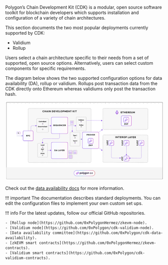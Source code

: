 Polygon’s Chain Development Kit (CDK) is a modular, open source software toolkit for blockchain developers which supports installation and configuration of a variety of chain architectures.  

This section documents the two most popular deployments currently supported by CDK:

- Validium
- Rollup

Users select a chain architecture specific to their needs from a set of supported, open source options. Alternatively, users can select custom components for specific requirements. 

The diagram below shows the two supported configuration options for data availability (DA), rollup or validium. Rollups post transaction data from the CDK directly onto Ethereum whereas validiums only post the transaction hash.

![CDK architecture choices](../../img/cdk/cdk-architecture.png)

Check out the [data availability docs](../concepts/dac.md) for more information.

!!! important
    The documentation describes standard deployments. You can edit the configuration files to implement your own custom set ups.

!!! info
    For the latest updates, follow our official GitHub repositories.

    - [Rollup node](https://github.com/0xPolygonHermez/zkevm-node).
    - [Validium node](https://github.com/0xPolygon/cdk-validium-node).
    - [Data availability committee](https://github.com/0xPolygon/cdk-data-availability).
    - [zkEVM smart contracts](https://github.com/0xPolygonHermez/zkevm-contracts).
    - [Validium smart contracts](https://github.com/0xPolygon/cdk-validium-contracts).
